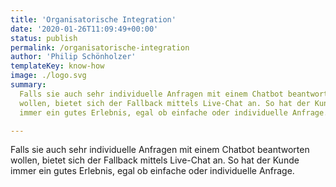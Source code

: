 ```yaml
---
title: 'Organisatorische Integration'
date: '2020-01-26T11:09:49+00:00'
status: publish
permalink: /organisatorische-integration
author: 'Philip Schönholzer'
templateKey: know-how
image: ./logo.svg
summary: 
  Falls sie auch sehr individuelle Anfragen mit einem Chatbot beantworten
  wollen, bietet sich der Fallback mittels Live-Chat an. So hat der Kunde
  immer ein gutes Erlebnis, egal ob einfache oder individuelle Anfrage.

---
```


Falls sie auch sehr individuelle Anfragen mit einem Chatbot beantworten wollen, bietet sich der Fallback mittels Live-Chat an. So hat der Kunde immer ein gutes Erlebnis, egal ob einfache oder individuelle Anfrage.
